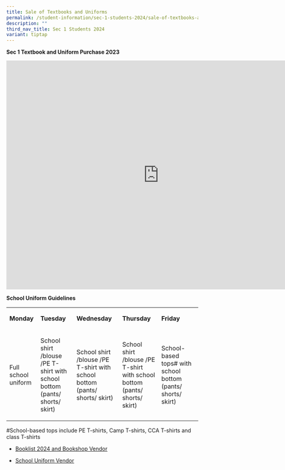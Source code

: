 ```yaml
---
title: Sale of Textbooks and Uniforms
permalink: /student-information/sec-1-students-2024/sale-of-textbooks-and-uniforms/
description: ""
third_nav_title: Sec 1 Students 2024
variant: tiptap
---
```

<p><strong>Sec 1 Textbook and Uniform Purchase 2023</strong></p><div class="iframe-wrapper"><iframe height="600" width="800" allowfullscreen="true" frameborder="0" src="https://docs.google.com/presentation/d/e/2PACX-1vQ_PJEVAkCgMKk5IIC7pdrYiV77DTJ4sHgYOvC3roBdlVftZTD_WLrWi60QqxymcDeS_GRbDZPXvkW0/embed?start=false&amp;loop=false&amp;delayms=3000"></iframe></div><p><strong>School Uniform Guidelines</strong></p><table><tbody><tr><td rowspan="1" colspan="1"><p><strong>Monday</strong></p></td><td rowspan="1" colspan="1"><p><strong>Tuesday</strong></p></td><td rowspan="1" colspan="1"><p><strong>Wednesday</strong></p></td><td rowspan="1" colspan="1"><p><strong>Thursday</strong></p></td><td rowspan="1" colspan="1"><p><strong>Friday</strong></p></td></tr><tr><td rowspan="1" colspan="1"><p>Full school uniform</p></td><td rowspan="1" colspan="1"><p>School shirt /blouse /PE T-shirt with school bottom (pants/ shorts/ skirt)</p></td><td rowspan="1" colspan="1"><p>School shirt /blouse /PE T-shirt with school bottom (pants/ shorts/ skirt)</p></td><td rowspan="1" colspan="1"><p>School shirt /blouse /PE T-shirt with school bottom (pants/ shorts/ skirt)</p></td><td rowspan="1" colspan="1"><p>School-based tops#&nbsp;with school bottom (pants/ shorts/ skirt)</p></td></tr></tbody></table><p>#School-based tops include PE T-shirts, Camp T-shirts, CCA T-shirts and class T-shirts</p><ul data-tight="true" class="tight"><li><p><a href="/student-information/booklist-2024-n-bookshop-vendor/" rel="noopener noreferrer nofollow" target=""><u>Booklist 2024 and Bookshop Vendor</u></a></p></li><li><p><a href="/student-information/school-uniform-vendor" rel="noopener noreferrer nofollow" target=""><u>School Uniform Vendor</u></a></p></li></ul><p></p>